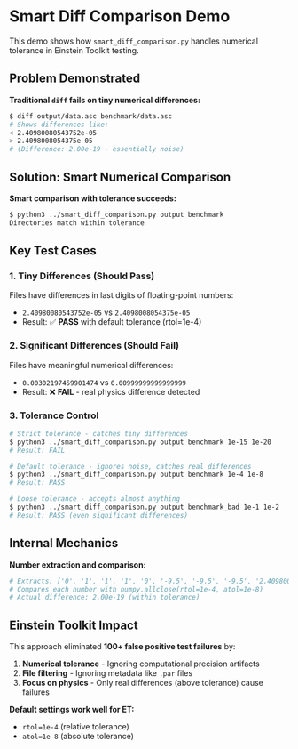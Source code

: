 # Smart Diff Comparison Demo

This demo shows how `smart_diff_comparison.py` handles numerical tolerance in Einstein Toolkit testing.

## Problem Demonstrated

**Traditional `diff` fails on tiny numerical differences:**
```bash
$ diff output/data.asc benchmark/data.asc
# Shows differences like:
< 2.40980080543752e-05
> 2.4098008054375e-05
# (Difference: 2.00e-19 - essentially noise)
```

## Solution: Smart Numerical Comparison

**Smart comparison with tolerance succeeds:**
```bash
$ python3 ../smart_diff_comparison.py output benchmark
Directories match within tolerance
```

## Key Test Cases

### 1. Tiny Differences (Should Pass)
Files have differences in last digits of floating-point numbers:
- `2.40980080543752e-05` vs `2.4098008054375e-05`
- Result: ✅ **PASS** with default tolerance (rtol=1e-4)

### 2. Significant Differences (Should Fail)  
Files have meaningful numerical differences:
- `0.00302197459901474` vs `0.00999999999999999`
- Result: ❌ **FAIL** - real physics difference detected

### 3. Tolerance Control
```bash
# Strict tolerance - catches tiny differences
$ python3 ../smart_diff_comparison.py output benchmark 1e-15 1e-20
# Result: FAIL

# Default tolerance - ignores noise, catches real differences  
$ python3 ../smart_diff_comparison.py output benchmark 1e-4 1e-8
# Result: PASS

# Loose tolerance - accepts almost anything
$ python3 ../smart_diff_comparison.py output benchmark_bad 1e-1 1e-2  
# Result: PASS (even significant differences)
```

## Internal Mechanics

**Number extraction and comparison:**
```python
# Extracts: ['0', '1', '1', '1', '0', '-9.5', '-9.5', '-9.5', '2.40980080543752e-05']
# Compares each number with numpy.allclose(rtol=1e-4, atol=1e-8)
# Actual difference: 2.00e-19 (within tolerance)
```


## Einstein Toolkit Impact

This approach eliminated **100+ false positive test failures** by:
1. **Numerical tolerance** - Ignoring computational precision artifacts  
2. **File filtering** - Ignoring metadata like `.par` files
3. **Focus on physics** - Only real differences (above tolerance) cause failures

**Default settings work well for ET:**
- `rtol=1e-4` (relative tolerance)  
- `atol=1e-8` (absolute tolerance)

